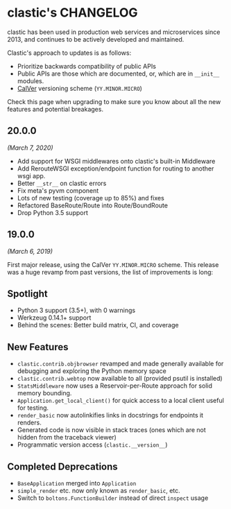 clastic's CHANGELOG
===================

clastic has been used in production web services and microservices
since 2013, and continues to be actively developed and maintained.

Clastic's approach to updates is as follows:

* Prioritize backwards compatibility of public APIs
* Public APIs are those which are documented, or, which are in `__init__` modules.
* [CalVer](https://calver.org) versioning scheme (`YY.MINOR.MICRO`)

Check this page when upgrading to make sure you know about all the new
features and potential breakages.

20.0.0
------
*(March 7, 2020)*

* Add support for WSGI middlewares onto clastic's built-in Middleware
* Add RerouteWSGI exception/endpoint function for routing to another wsgi app.
* Better `__str__` on clastic errors
* Fix meta's pyvm component
* Lots of new testing (coverage up to 85%) and fixes
* Refactored BaseRoute/Route into Route/BoundRoute
* Drop Python 3.5 support

19.0.0
------
*(March 6, 2019)*

First major release, using the CalVer `YY.MINOR.MICRO` scheme. This
release was a huge revamp from past versions, the list of improvements
is long:


## Spotlight

* Python 3 support (3.5+), with 0 warnings
* Werkzeug 0.14.1+ support
* Behind the scenes: Better build matrix, CI, and coverage

## New Features

* `clastic.contrib.objbrowser` revamped and made generally available
  for debugging and exploring the Python memory space
* `clastic.contrib.webtop` now available to all (provided psutil is installed)
* `StatsMiddleware` now uses a Reservoir-per-Route approach for solid
  memory bounding.
* `Application.get_local_client()` for quick access to a local client
  useful for testing.
* `render_basic` now autolinkifies links in docstrings for endpoints
  it renders.
* Generated code is now visible in stack traces (ones which are not
  hidden from the traceback viewer)
* Programmatic version access (`clastic.__version__`)

## Completed Deprecations

* `BaseApplication` merged into `Application`
* `simple_render` etc. now only known as `render_basic`, etc.
* Switch to `boltons.FunctionBuilder` instead of direct `inspect` usage

